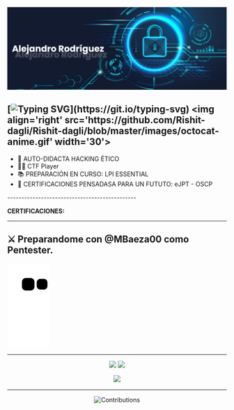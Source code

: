 <!--<img align='left' src="https://media.giphy.com/media/hvRJCLFzcasrR4ia7z/giphy.gif" width="50" >-->
<img src="https://github.com/ARMoreno99/ARMoreno99/blob/main/banner.png" >

  [![Typing SVG](https://readme-typing-svg.herokuapp.com?color=%2307F728&lines=%C2%A1BIENVENIDO++A+MI+GITHUB!)](https://git.io/typing-svg)
  <img align='right' src='https://github.com/Rishit-dagli/Rishit-dagli/blob/master/images/octocat-anime.gif' width='30'>
----------------------------------------------
<p align = "left">
 
 - 📕 AUTO-DIDACTA HACKING ÉTICO
 - 👨‍💻 CTF Player
 - 📚 PREPARACIÓN EN CURSO: LPI ESSENTIAL
 - 📑 CERTIFICACIONES PENSADASA PARA UN FUTUTO: eJPT - OSCP
</p>
----------------------------------------------
<p>
  <b>CERTIFICACIONES:</b>
 <!-- <p align = "left">
    <img src="https://github.com/ARMoreno99/ARMoreno99/blob/main/eJPT.png" width="80px" height="60px" /> <img src="https://github.com/ARMoreno99/ARMoreno99/blob/main/eJPT.png" width="80px" height="60px" /> <img src="https://github.com/ARMoreno99/ARMoreno99/blob/main/eJPT.png" width="80px" height="60px" />
</p> -->

----------------------------------------------
⚔ Preparandome con @MBaeza00 como Pentester.
----------------------------------------------

![Snake animation](https://github.com/rafaballerini/rafaballerini/blob/output/github-contribution-grid-snake.svg)

----------------------------------------------

<p align = "center">
   <a href="https://www.linkedin.com/in/alerodriguezm99" target="_blank"><img src="https://img.shields.io/badge/-LinkedIn-%230077B5?style=for-the-badge&logo=linkedin&logoColor=white" target="_blank"></a> 
   <a href="https://alerodriguezm99.gitbook.io/blog-hacking/" target="_blank"><img src="https://img.shields.io/badge/-gitbook-%230077B5?style=for-the-badge&logo=gitbook&logoColor=white" target="_blank"></a>  
</p>
<p align = "center">
    <img src="https://img.shields.io/badge/Ask%20me-anything-1abc9c.svg" />
</p>
 
----------------------------------------------


<p align = "center">
  <img src="https://raw.githubusercontent.com/nilfalse/nilfalse/master/contributions.gif" alt="Contributions" width="800px" height="112px" />
</p>

